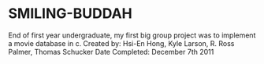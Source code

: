 # SMILING-BUDDAH
End of first year undergraduate, my first big group project was to implement a movie database in c. Created by: Hsi-En Hong, Kyle Larson, R. Ross Palmer, Thomas Schucker Date Completed: December 7th 2011
